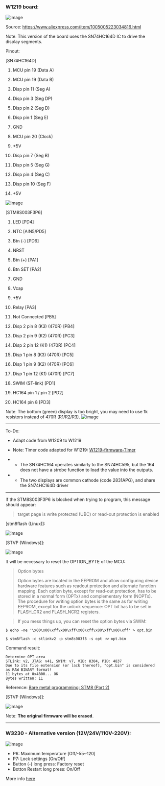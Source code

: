 ### W1219 board:

![image](https://raw.githubusercontent.com/rtek1000/W1209-firmware-modified/master/W1219-firmware-Dual-display/Doc/Dual_display.jpg)

Source: https://www.aliexpress.com/item/1005005223034816.html

Note: This version of the board uses the SN74HC164D IC to drive the display segments.

Pinout:

[SN74HC164D]
1. MCU pin 19 (Data A)
2. MCU pin 19 (Data B)
3. Disp pin 11 (Seg A)
4. Disp pin 3 (Seg DP)
5. Disp pin 2 (Seg D)
6. Disp pin 1 (Seg E)
7. GND

8. MCU pin 20 (Clock)
9. +5V
10. Disp pin 7 (Seg B)
11. Disp pin 5 (Seg G)
12. Disp pin 4 (Seg C)
13. Disp pin 10 (Seg F)
14. +5V

![image](https://raw.githubusercontent.com/rtek1000/W1209-firmware-modified/master/W1219-firmware-Dual-display/Doc/SN74HC164D.png)


[STM8S003F3P6]
1. LED [PD4]
2. NTC [AIN5/PD5]
3. Btn (-) [PD6]
4. NRST
5. Btn (+) [PA1]
6. Btn SET [PA2]
7. GND
8. Vcap
9. +5V
10. Relay [PA3]

11. Not Connected [PB5]
12. Disp 2 pin 8 (K3) (470R) [PB4]
13. Disp 2 pin 9 (K2) (470R) [PC3]
14. Disp 2 pin 12 (K1) (470R) [PC4]
15. Disp 1 pin 8 (K3) (470R) [PC5]
16. Disp 1 pin 9 (K2) (470R) [PC6]
17. Disp 1 pin 12 (K1) (470R) [PC7]
18. SWIM (ST-link) [PD1]
19. HC164 pin 1 / pin 2 [PD2]
20. HC164 pin 8 [PD3]

Note: The bottom (green) display is too bright, you may need to use 1k resistors instead of 470R (R1/R2/R3).
![image](https://raw.githubusercontent.com/rtek1000/W1209-firmware-modified/master/W1219-firmware-Dual-display/Doc/W1219_Displays.png)

----------

To-Do:
- Adapt code from W1209 to W1219

- Note: Timer code adapted for W1219: [W1219-firmware-Timer](https://github.com/rtek1000/W1209-firmware-modified/tree/master/W1219-firmware-Timer)
- - The SN74HC164 operates similarly to the SN74HC595, but the 164 does not have a strobe function to load the value into the outputs.
- - The two displays are common cathode (code 2831APG), and share the SN74HC164D driver

----------

If the STM8S003F3P6 is blocked when trying to program, this message should appear:

> target page is write protected (UBC) or read-out protection is enabled

[stm8flash (Linux)]:

![image](https://raw.githubusercontent.com/rtek1000/W1209-firmware-modified/master/W1209-firmware-Timer/Doc/MCU_write_protected.png)

[STVP (Windows)]:

![image](https://raw.githubusercontent.com/rtek1000/W1209-firmware-modified/master/W1209-firmware-Timer/Doc/Chip_protected.png)


It will be necessary to reset the OPTION_BYTE of the MCU:

>Option bytes
>
>Option bytes are located in the EEPROM and allow configuring device hardware features such as readout protection and alternate function mapping. Each option byte, except for read-out protection, has to be stored in a normal form (OPTx) and complementary form (NOPTx). The procedure for writing option bytes is the same as for writing EEPROM, except for the unlcok sequence: OPT bit has to be set in FLASH_CR2 and FLASH_NCR2 registers.

>If you mess things up, you can reset the option bytes via SWIM:

```$ echo -ne '\x00\x00\xff\x00\xff\x00\xff\x00\xff\x00\xff' > opt.bin```

```$ stm8flash -c stlinkv2 -p stm8s003f3 -s opt -w opt.bin```


Command result:
```
Determine OPT area
STLink: v2, JTAG: v41, SWIM: v7, VID: 8304, PID: 4837
Due to its file extension (or lack thereof), "opt.bin" is considered as RAW BINARY format!
11 bytes at 0x4800... OK
Bytes written: 11
```

Reference: [Bare metal programming: STM8 (Part 2) ](https://lujji.github.io/blog/bare-metal-programming-stm8-part2/)

[STVP (Windows)]:

![image](https://raw.githubusercontent.com/rtek1000/W1209-firmware-modified/master/W1209-firmware-Timer/Doc/Chip_unprotected.png)

Note: **The original firmware will be erased**.

----------

### W3230 - Alternative version (12V/24V/110V-220V):
![image](https://raw.githubusercontent.com/rtek1000/W1209-firmware-modified/master/W3230-firmware-Dual-display/Doc/W3230.png)

- P6: Maximum temperature [Off/-55~120]
- P7: Lock settings [On/Off]
- Button (-) long press: Factory reset
- Botton Restart long press: On/Off

More info [here](https://github.com/rtek1000/W1209-firmware-modified/tree/master/W3230-firmware-Dual-display)

